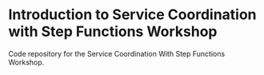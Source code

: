 # Introduction to Service Coordination with Step Functions Workshop

Code repository for the Service Coordination With Step Functions Workshop.